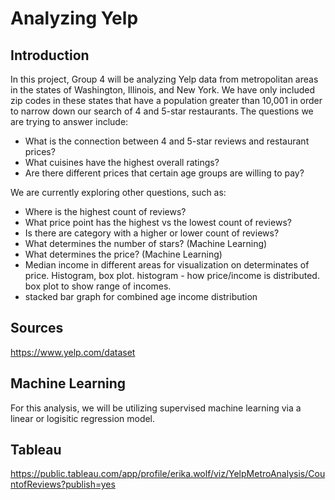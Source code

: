# Analyzing Yelp

## Introduction
In this project, Group 4 will be analyzing Yelp data from metropolitan areas in the states of Washington, Illinois, and New York. We have only included zip codes in these states that have a population greater than 10,001 in order to narrow down our search of 4 and 5-star restaurants. The questions we are trying to answer include:
  - What is the connection between 4 and 5-star reviews and restaurant prices?
  - What cuisines have the highest overall ratings?
  - Are there different prices that certain age groups are willing to pay?
 
 We are currently exploring other questions, such as:
  - Where is the highest count of reviews?
  - What price point has the highest vs the lowest count of reviews?
  - Is there are category with a higher or lower count of reviews?
  - What determines the number of stars? (Machine Learning)
  - What determines the price? (Machine Learning)
  - Median income in different areas for visualization on determinates of price. Histogram, box plot. histogram - how price/income is distributed. box plot to show range of incomes.
  - stacked bar graph for combined age income distribution 

## Sources
https://www.yelp.com/dataset

## Machine Learning
For this analysis, we will be utilizing supervised machine learning via a linear or logisitic regression model.

## Tableau
https://public.tableau.com/app/profile/erika.wolf/viz/YelpMetroAnalysis/CountofReviews?publish=yes
